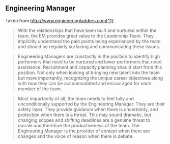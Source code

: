 ## Engineering Manager

Taken from http://www.engineeringladders.com[^1]:

> With the relationships that have been built and nurtured within the team, the EM provides great value to the Leadership Team. They implicitly understand the pain points being experienced by the team and should be regularly surfacing and communicating these issues.

> Engineering Managers are constantly in the position to identify high performers that need to be nurtured and lower performers that need assistance. Recruitment and capacity planning should start from this position. Not only when looking at bringing new talent into the team but more importantly, recognizing the unique career objectives along with how they can be accommodated and encouraged for each member of the team.

> Most importantly of all, the team needs to feel fully and unconditionally supported by the Engineering Manager. They are their safety layer. They provide guidance when there is uncertainty, and protection when there is a threat. This may sound dramatic, but changing scopes and shifting deadlines are a genuine threat to morale and therefore the productiveness of the team. The Engineering Manager is the provider of context when there are changes and the voice of reason when there is debate.

[^1]: http://www.engineeringladders.com/EngineeringManager.html
